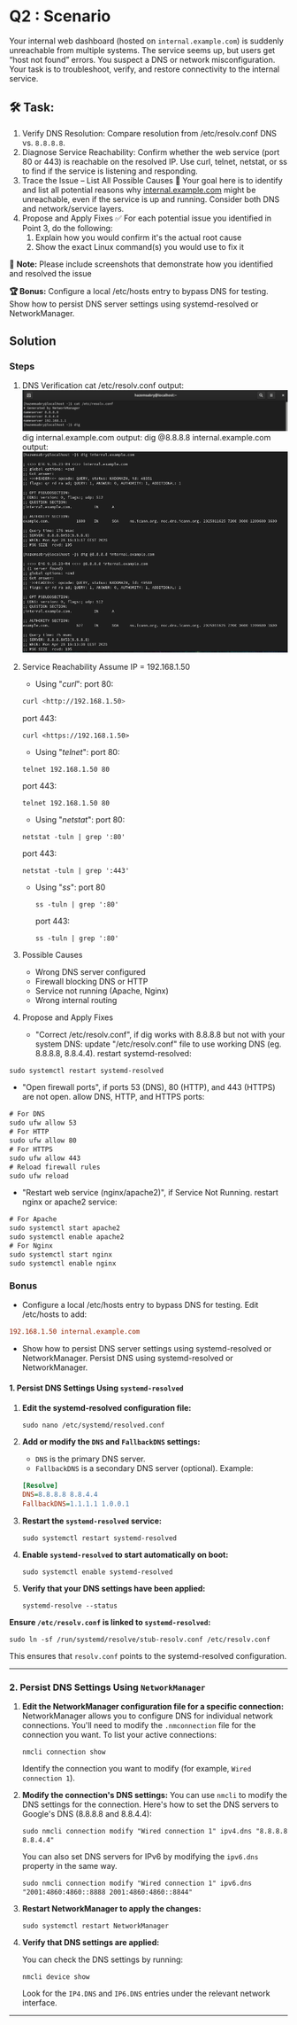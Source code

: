 # Q2 : **Scenario**

Your internal web dashboard (hosted on `internal.example.com`) is suddenly unreachable from multiple systems. The service seems up, but users get “host not found” errors. You suspect a DNS or network misconfiguration. Your task is to troubleshoot, verify, and restore connectivity to the internal service.
  
## **🛠️ Task:**

1. Verify DNS Resolution:
Compare resolution from /etc/resolv.conf DNS vs. `8.8.8.8`.
2. Diagnose Service Reachability:
Confirm whether the web service (port 80 or 443) is reachable on the resolved IP.
Use curl, telnet, netstat, or ss to find if the service is listening and responding.
3. Trace the Issue – List All Possible Causes
**🧪** Your goal here is to identify and list all potential reasons why [internal.example.com](http://internal.example.com/) might be unreachable, even if the service is up and running. Consider both DNS and network/service layers.
4. Propose and Apply Fixes
✅ For each potential issue you identified in Point 3, do the following:
    1. Explain how you would confirm it's the actual root cause
    2. Show the exact Linux command(s) you would use to fix it
  
**🧠** **Note:**
Please include screenshots that demonstrate how you identified and resolved the issue
  
**🏆 Bonus:**
Configure a local /etc/hosts entry to bypass DNS for testing.
Show how to persist DNS server settings using systemd-resolved or NetworkManager.

## Solution

### Steps

1. DNS Verification
    cat /etc/resolv.conf output:
    ![Screenshot](Screenshot/DNS-Verification.png)
    dig internal.example.com output:
    dig @8.8.8.8 internal.example.com output:
    ![Screenshot](Screenshot/Compare-resolution-Diagnose.png)

2. Service Reachability
    Assume IP = 192.168.1.50
    - Using "*curl*":
        port 80:

    ```bash
    curl <http://192.168.1.50>
    ```

    port 443:

    ```shell
    curl <https://192.168.1.50>
    ```

    - Using "*telnet*":
        port 80:

    ```shell
    telnet 192.168.1.50 80
    ```

    port 443:

    ```shell
    telnet 192.168.1.50 80
    ```

    - Using "*netstat*":
        port 80:

    ```shell
    netstat -tuln | grep ':80'
    ```

    port 443:

    ```shell
    netstat -tuln | grep ':443'
    ```

    - Using "*ss*":
        port 80

        ```shell
        ss -tuln | grep ':80'
        ```

        port 443:

        ```shell
        ss -tuln | grep ':80'
        ```

3. Possible Causes
    - Wrong DNS server configured
    - Firewall blocking DNS or HTTP
    - Service not running (Apache, Nginx)
    - Wrong internal routing

4. Propose and Apply Fixes
    - "Correct /etc/resolv.conf", if dig works with 8.8.8.8 but not with your system DNS:
        update "/etc/resolv.conf" file to use working DNS (eg. 8.8.8.8, 8.8.4.4).
        restart systemd-resolved:

```shell
sudo systemctl restart systemd-resolved
```

- "Open firewall ports", if ports 53 (DNS), 80 (HTTP), and 443 (HTTPS) are not open.
        allow DNS, HTTP, and HTTPS ports:

```shell
# For DNS
sudo ufw allow 53
# For HTTP
sudo ufw allow 80
# For HTTPS
sudo ufw allow 443
# Reload firewall rules
sudo ufw reload
```

- "Restart web service (nginx/apache2)", if Service Not Running.
        restart nginx or apache2 service:

```shell
# For Apache
sudo systemctl start apache2
sudo systemctl enable apache2
# For Nginx
sudo systemctl start nginx
sudo systemctl enable nginx
```

### Bonus

- Configure a local /etc/hosts entry to bypass DNS for testing.
    Edit /etc/hosts to add:

```ini
192.168.1.50 internal.example.com
```

- Show how to persist DNS server settings using systemd-resolved or NetworkManager.
Persist DNS using systemd-resolved or NetworkManager.

#### 1. **Persist DNS Settings Using `systemd-resolved`**

1. **Edit the systemd-resolved configuration file:**

    ```shell
    sudo nano /etc/systemd/resolved.conf
    ```

2. **Add or modify the `DNS` and `FallbackDNS` settings:**
    - `DNS` is the primary DNS server.
    - `FallbackDNS` is a secondary DNS server (optional).
    Example:

    ```ini
    [Resolve]
    DNS=8.8.8.8 8.8.4.4
    FallbackDNS=1.1.1.1 1.0.0.1
    ```

3. **Restart the `systemd-resolved` service:**

    ```shell
    sudo systemctl restart systemd-resolved
    ```

4. **Enable `systemd-resolved` to start automatically on boot:**

    ```shell
    sudo systemctl enable systemd-resolved
    ```

5. **Verify that your DNS settings have been applied:**

    ```shell
    systemd-resolve --status
    ```

**Ensure `/etc/resolv.conf` is linked to `systemd-resolved`:**

```shell
sudo ln -sf /run/systemd/resolve/stub-resolv.conf /etc/resolv.conf
```

This ensures that `resolv.conf` points to the systemd-resolved configuration.

---

### 2. **Persist DNS Settings Using `NetworkManager`**

1. **Edit the NetworkManager configuration file for a specific connection:**
    NetworkManager allows you to configure DNS for individual network connections. You'll need to modify the `.nmconnection` file for the connection you want.
    To list your active connections:

    ```shell
    nmcli connection show
    ```

   Identify the connection you want to modify (for example, `Wired connection 1`).

2. **Modify the connection's DNS settings:**
    You can use `nmcli` to modify the DNS settings for the connection. Here's how to set the DNS servers to Google's DNS (8.8.8.8 and 8.8.4.4):

    ```shell
    sudo nmcli connection modify "Wired connection 1" ipv4.dns "8.8.8.8 8.8.4.4"
    ```

   You can also set DNS servers for IPv6 by modifying the `ipv6.dns` property in the same way.

    ```shell
    sudo nmcli connection modify "Wired connection 1" ipv6.dns "2001:4860:4860::8888 2001:4860:4860::8844"
    ```

3. **Restart NetworkManager to apply the changes:**

    ```shell
    sudo systemctl restart NetworkManager
    ```

4. **Verify that DNS settings are applied:**

   You can check the DNS settings by running:

    ```shell
    nmcli device show
    ```

   Look for the `IP4.DNS` and `IP6.DNS` entries under the relevant network interface.

---
